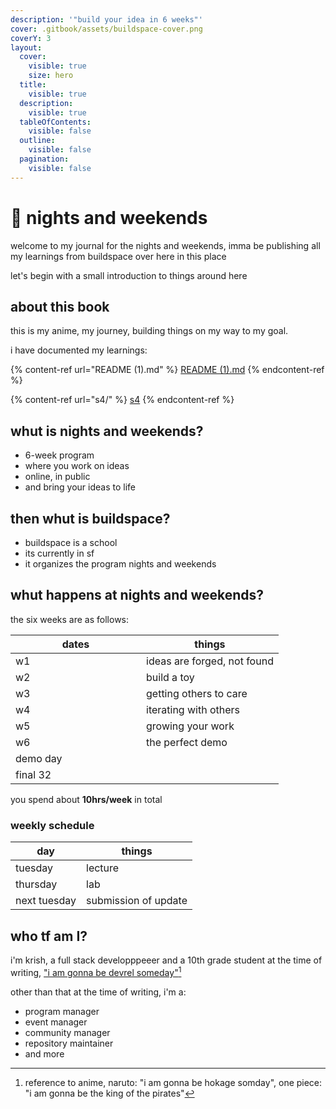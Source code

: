 ```yaml
---
description: '"build your idea in 6 weeks"'
cover: .gitbook/assets/buildspace-cover.png
coverY: 3
layout:
  cover:
    visible: true
    size: hero
  title:
    visible: true
  description:
    visible: true
  tableOfContents:
    visible: false
  outline:
    visible: false
  pagination:
    visible: false
---
```


# 🌃 nights and weekends

welcome to my journal for the nights and weekends, imma be publishing all my learnings from buildspace over here in this place

let's begin with a small introduction to things around here

## about this book

this is my anime, my journey, building things on my way to my goal.

i have documented my learnings:

{% content-ref url="README (1).md" %}
[README (1).md](<README (1).md>)
{% endcontent-ref %}

{% content-ref url="s4/" %}
[s4](s4/)
{% endcontent-ref %}

## whut is nights and weekends?

* 6-week program
* where you work on ideas
* online, in public
* and bring your ideas to life

## then whut is buildspace?

* buildspace is a school
* its currently in sf
* it organizes the program nights and weekends

## whut happens at nights and weekends?

the six weeks are as follows:

<table><thead><tr><th width="193">dates</th><th>things</th></tr></thead><tbody><tr><td>w1</td><td>ideas are forged, not found</td></tr><tr><td>w2</td><td>build a toy</td></tr><tr><td>w3</td><td>getting others to care</td></tr><tr><td>w4</td><td>iterating with others</td></tr><tr><td>w5</td><td>growing your work</td></tr><tr><td>w6</td><td>the perfect demo</td></tr><tr><td>demo day</td><td></td></tr><tr><td>final 32</td><td></td></tr></tbody></table>

you spend about **10hrs/week** in total

### weekly schedule

| day          | things               |
| ------------ | -------------------- |
| tuesday      | lecture              |
| thursday     | lab                  |
| next tuesday | submission of update |

## who tf am I?

i'm krish, a full stack developppeeer and a 10th grade student at the time of writing, ["i am gonna be devrel someday"](#user-content-fn-1)[^1]

other than that at the time of writing, i'm a:

* program manager
* event manager
* community manager
* repository maintainer
* and more

[^1]: reference to anime, naruto: "i am gonna be hokage somday", one piece: "i am gonna be the king of the pirates"
